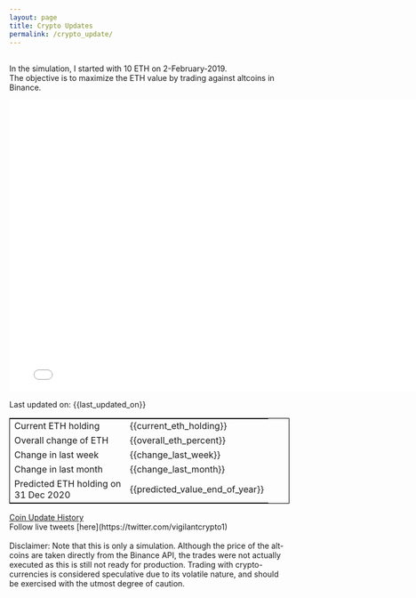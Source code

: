 ```yaml
---
layout: page
title: Crypto Updates
permalink: /crypto_update/
---
```

<!-- Global site tag (gtag.js) - Google Analytics -->
<script async src="https://www.googletagmanager.com/gtag/js?id=UA-103831149-5"></script>
<script>
  window.dataLayer = window.dataLayer || [];
  function gtag(){dataLayer.push(arguments);}
  gtag('js', new Date());

  gtag('config', 'UA-103831149-5');
</script>
<br>In the simulation, I started with 10 ETH on 2-February-2019.<br>The objective is to maximize the ETH value by trading against altcoins 
in Binance.

<iframe width="775" height="525" frameborder="0" scrolling="no" src="//plotly.com/~vikramaditya91/109.embed"></iframe>

Last updated on: {{last_updated_on}} 
<table style="border:1px solid black;margin-left:auto;margin-right:auto;">
	<tbody>
	<tr>
		<td>Current ETH holding</td>
		<td>{{current_eth_holding}}</td>
	</tr>
	<tr>
		<td>Overall change of ETH</td>
		<td>{{overall_eth_percent}}</td>
	</tr>
	<tr>
		<td>Change in last week</td>
		<td>{{change_last_week}}</td>
	</tr>
	<tr>
		<td>Change in last month</td>
		<td>{{change_last_month}}</td>
	</tr>
    <tr>
		<td>Predicted ETH holding on<br>31 Dec 2020</td>
		<td>{{predicted_value_end_of_year}}</td>
	</tr>
	</tbody>
</table>
<a href="{{ '{{' }} site.baseurl {{ '}}' }}/crypto_history">Coin Update History</a>
<br>
Follow live tweets [here](https://twitter.com/vigilantcrypto1)
<br>
<br>
Disclaimer:
Note that this is only a simulation. Although the price of the alt-coins are taken directly from the Binance API, the trades were not actually executed as this is still not ready for production.
Trading with crypto-currencies is considered speculative due to its volatile nature, and should be exercised with the utmost degree of caution.